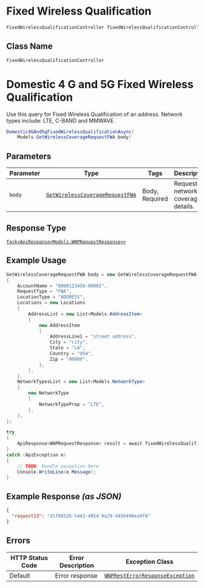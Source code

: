 # Fixed Wireless Qualification

```csharp
FixedWirelessQualificationController fixedWirelessQualificationController = client.FixedWirelessQualificationController;
```

## Class Name

`FixedWirelessQualificationController`


# Domestic 4 G and 5G Fixed Wireless Qualification

Use this query for Fixed Wireless Qualification of an address. Network types include: LTE, C-BAND and MMWAVE.

```csharp
Domestic4GAnd5gFixedWirelessQualificationAsync(
    Models.GetWirelessCoverageRequestFWA body)
```

## Parameters

| Parameter | Type | Tags | Description |
|  --- | --- | --- | --- |
| `body` | [`GetWirelessCoverageRequestFWA`](../../doc/models/get-wireless-coverage-request-fwa.md) | Body, Required | Request for network coverage details. |

## Response Type

[`Task<ApiResponse<Models.WNPRequestResponse>>`](../../doc/models/wnp-request-response.md)

## Example Usage

```csharp
GetWirelessCoverageRequestFWA body = new GetWirelessCoverageRequestFWA
{
    AccountName = "0000123456-00001",
    RequestType = "FWA",
    LocationType = "ADDRESS",
    Locations = new Locations
    {
        AddressList = new List<Models.AddressItem>
        {
            new AddressItem
            {
                AddressLine1 = "street address",
                City = "city",
                State = "LA",
                Country = "USA",
                Zip = "00000",
            },
        },
    },
    NetworkTypesList = new List<Models.NetworkType>
    {
        new NetworkType
        {
            NetworkTypeProp = "LTE",
        },
    },
};

try
{
    ApiResponse<WNPRequestResponse> result = await fixedWirelessQualificationController.Domestic4GAnd5gFixedWirelessQualificationAsync(body);
}
catch (ApiException e)
{
    // TODO: Handle exception here
    Console.WriteLine(e.Message);
}
```

## Example Response *(as JSON)*

```json
{
  "requestId": "d1f08526-5443-4054-9a29-4456490ea9f8"
}
```

## Errors

| HTTP Status Code | Error Description | Exception Class |
|  --- | --- | --- |
| Default | Error response | [`WNPRestErrorResponseException`](../../doc/models/wnp-rest-error-response-exception.md) |

